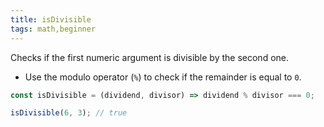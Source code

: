 ```yaml
---
title: isDivisible
tags: math,beginner
---
```


Checks if the first numeric argument is divisible by the second one.

- Use the modulo operator (`%`) to check if the remainder is equal to `0`.

```js
const isDivisible = (dividend, divisor) => dividend % divisor === 0;
```

```js
isDivisible(6, 3); // true
```
